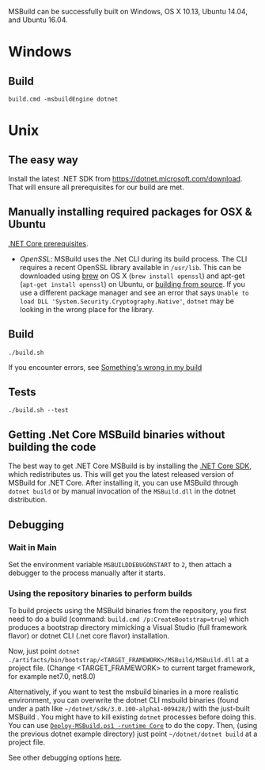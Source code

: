 MSBuild can be successfully built on Windows, OS X 10.13, Ubuntu 14.04, and Ubuntu 16.04.

# Windows

## Build

`build.cmd -msbuildEngine dotnet`

# Unix

## The easy way

Install the latest .NET SDK from https://dotnet.microsoft.com/download. That will ensure all prerequisites for our build are met.

## Manually installing required packages for OSX & Ubuntu

[.NET Core prerequisites](https://github.com/dotnet/core/blob/main/Documentation/prereqs.md).

* *OpenSSL*: MSBuild uses the .Net CLI during its build process. The CLI requires a recent OpenSSL library available in `/usr/lib`. This can be downloaded using [brew](https://brew.sh/) on OS X (`brew install openssl`) and apt-get (`apt-get install openssl`) on Ubuntu, or [building from source](https://wiki.openssl.org/index.php/Compilation_and_Installation#Mac). If you use a different package manager and see an error that says `Unable to load DLL 'System.Security.Cryptography.Native'`, `dotnet` may be looking in the wrong place for the library.

## Build

`./build.sh`

If you encounter errors, see [Something's wrong in my build](Something's-wrong-in-my-build.md)

## Tests

`./build.sh --test`

## Getting .Net Core MSBuild binaries without building the code

The best way to get .NET Core MSBuild is by installing the [.NET Core SDK](https://github.com/dotnet/core-sdk), which redistributes us. This will get you the latest released version of MSBuild for .NET Core. After installing it, you can use MSBuild through `dotnet build` or by manual invocation of the `MSBuild.dll` in the dotnet distribution.

## Debugging

### Wait in Main

Set the environment variable `MSBUILDDEBUGONSTART` to `2`, then attach a debugger to the process manually after it starts.

### Using the repository binaries to perform builds

To build projects using the MSBuild binaries from the repository, you first need to do a build (command: `build.cmd /p:CreateBootstrap=true`) which produces a bootstrap directory mimicking a Visual Studio (full framework flavor) or dotnet CLI (.net core flavor) installation.

Now, just point `dotnet ./artifacts/bin/bootstrap/<TARGET_FRAMEWORK>/MSBuild/MSBuild.dll` at a project file. (Change <TARGET_FRAMEWORK> to current target framework, for example net7.0, net8.0) 

Alternatively, if you want to test the msbuild binaries in a more realistic environment, you can overwrite the dotnet CLI msbuild binaries (found under a path like `~/dotnet/sdk/3.0.100-alpha1-009428/`) with the just-built MSBuild . You might have to kill existing `dotnet` processes before doing this. You can use [`Deploy-MSBuild.ps1 -runtime Core`](../Deploy-MSBuild.md#.NET-(Core)-SDK) to do the copy. Then, (using the previous dotnet example directory) just point `~/dotnet/dotnet build` at a project file.

See other debugging options [here](./Building-Testing-and-Debugging-on-Full-Framework-MSBuild.md#Debugging-MSBuild).
